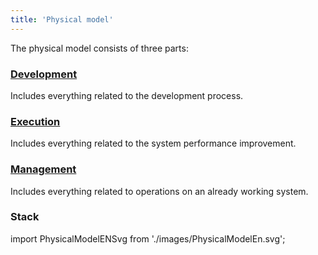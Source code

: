 ```yaml
---
title: 'Physical model'
---
```


The physical model consists of three parts: 

### [Development](Development.md)

Includes everything related to the development process.

### [Execution](Execution.md)

Includes everything related to the system performance improvement.

### [Management](Management.md)

Includes everything related to operations on an already working system.

### Stack

import PhysicalModelENSvg from './images/PhysicalModelEn.svg';

<PhysicalModelENSvg />